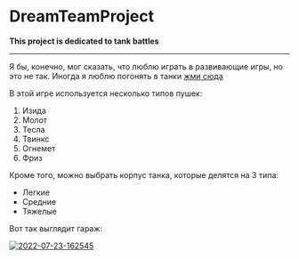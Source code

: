 # DreamTeamProject
**This project is dedicated to tank battles**

***

Я бы, конечно, мог сказать, что люблю играть в развивающие игры, но это не так. Иногда я люблю погонять в танки [жми сюда](https://tankionline.com/ru// "Браузерная игра")

В этой игре используется несколько типов пушек:
1. Изида
2. Молот
3. Тесла
4. Твинкс
5. Огнемет
6. Фриз

Кроме того, можно выбрать корпус танка, которые делятся на 3 типа:
* Легкие
* Средние
* Тяжелые

Вот так выглядит гараж:

<a href="https://ibb.co/4pdsVQc"><img src="https://i.ibb.co/1T6smS3/2022-07-23-162545.jpg" alt="2022-07-23-162545" border="0"></a>
